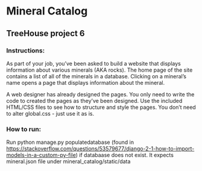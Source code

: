 # Mineral Catalog 

## TreeHouse project 6 

### Instructions:

As part of your job, you’ve been asked to build a website that displays information about various minerals (AKA rocks). The home page of the site contains a list of all of the minerals in a database. Clicking on a mineral’s name opens a page that displays information about the mineral.

A web designer has already designed the pages. You only need to write the code to created the pages as they’ve been designed. Use the included HTML/CSS files to see how to structure and style the pages. You don’t need to alter global.css - just use it as is.

### How to run:

Run python manage.py populatedatabase (found in https://stackoverflow.com/questions/53579677/django-2-1-how-to-import-models-in-a-custom-py-file) if databaase does not exist. It expects mineral.json file under mineral_catalog/static/data
